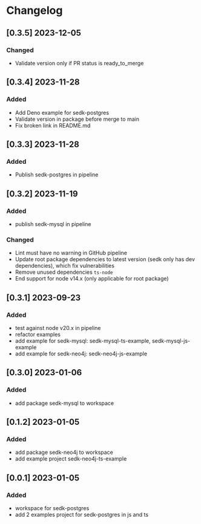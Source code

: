 # Changelog
<!-- https://keepachangelog.com/en/1.0.0/ -->

## [0.3.5]  2023-12-05
### Changed
- Validate version only if PR status is ready_to_merge

## [0.3.4]  2023-11-28
### Added
- Add Deno example for sedk-postgres
- Validate version in package before merge to main
- Fix broken link in README.md

## [0.3.3]  2023-11-28
### Added
- Publish sedk-postgres in pipeline

## [0.3.2]  2023-11-19
### Added
- publish sedk-mysql in pipeline
### Changed
- Lint must have no warning in GitHub pipeline
- Update root package dependencies to latest version (sedk only has dev dependencies), which fix vulnerabilities
- Remove unused dependencies `ts-node`
- End support for node v14.x (only applicable for root package)

## [0.3.1]  2023-09-23
### Added
- test against node v20.x in pipeline
- refactor examples
- add example for sedk-mysql: sedk-mysql-ts-example, sedk-mysql-js-example
- add example for sedk-neo4j: sedk-neo4j-js-example

## [0.3.0]  2023-01-06
### Added
- add package sedk-mysql to workspace

## [0.1.2]  2023-01-05
### Added
- add package sedk-neo4j to workspace
- add example project sedk-neo4j-ts-example

## [0.0.1]  2023-01-05
### Added
- workspace for  sedk-postgres
- add 2 examples project for sedk-postgres in js and ts
